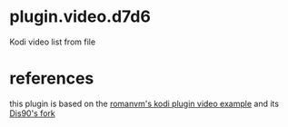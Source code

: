 # plugin.video.d7d6
Kodi video list from file

# references
this plugin is based on the [romanvm's kodi plugin video example](https://github.com/romanvm/plugin.video.example) and its [Dis90's fork](https://github.com/Dis90/plugin.video.example)